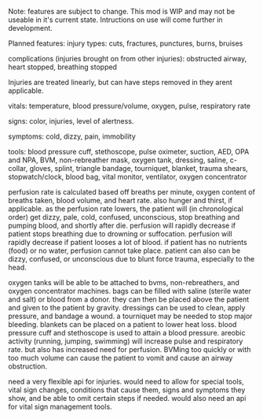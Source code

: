 Note: features are subject to change. This mod is WIP and may not be useable in it's current state. Intructions on use will come further in development.

Planned features:
injury types: cuts, fractures, punctures, burns, bruises

complications (injuries brought on from other injuries): obstructed airway, heart stopped, breathing stopped

Injuries are treated linearly, but can have steps removed in they arent applicable.

vitals: temperature, blood pressure/volume, oxygen, pulse, respiratory rate

signs: color, injuries, level of alertness.

symptoms: cold, dizzy, pain, immobility

tools: blood pressure cuff, stethoscope, pulse oximeter, suction, AED, OPA and NPA, BVM, non-rebreather mask, oxygen tank, dressing, saline, c-collar, gloves, splint, triangle bandage, tourniquet, blanket, trauma shears, stopwatch/clock, blood bag, vital monitor, ventilator, oxygen concentrator

perfusion rate is calculated based off breaths per minute, oxygen content of breaths taken, blood volume, and heart rate. also hunger and thirst, if applicable.
as the perfusion rate lowers, the patient will (in chronological order) get dizzy, pale, cold, confused, unconscious, stop breathing and pumping blood, and shortly after die.
perfusion will rapidly decrease if patient stops breathing due to drowning or suffocation.
perfusion will rapidly decrease if patient looses a lot of blood.
if patient has no nutrients (food) or no water, perfusion cannot take place.
patient can also can be dizzy, confused, or unconscious due to blunt force trauma, especially to the head.

oxygen tanks will be able to be attached to bvms, non-rebreathers, and oxygen concentrator machines.
bags can be filled with saline (sterile water and salt) or blood from a donor. they can then be placed above the patient and given to the patient by gravity.
dressings can be used to clean, apply pressure, and bandage a wound. a tourniquet may be needed to stop major bleeding.
blankets can be placed on a patient to lower heat loss.
blood pressure cuff and stethoscope is used to attain a blood pressure.
areobic activity (running, jumping, swimming) will increase pulse and respiratory rate. but also has increased need for perfusion.
BVMing too quickly or with too much volume can cause the patient to vomit and cause an airway obstruction.

need a very flexible api for injuries. would need to allow for special tools, vital sign changes, conditions that cause them, signs and symptoms they show, and be able to omit certain steps if needed.
would also need an api for vital sign management tools.
